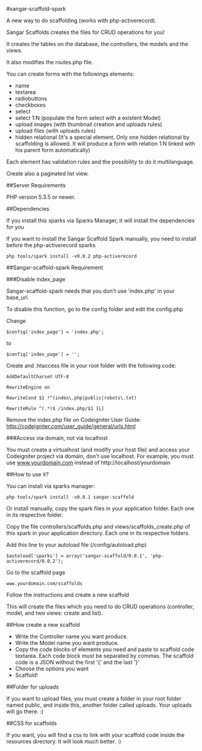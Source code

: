 #sangar-scaffold-spark

A new way to do scaffolding (works with php-activerecord).

Sangar Scaffolds creates the files for CRUD operations for you! 

It creates the tables on the database, the controllers, the models and the views.

It also modifies the routes.php file.

You can create forms with the followings elements:

- name
- textarea
- radiobuttons
- checkboxes
- select
- select 1:N (populate the form select with a existent Model)
- upload images (with thumbnail creation and uploads rules)
- upload files (with uploads rules)
- hidden relational (It's a special element. Only one hidden relational by scaffolding is allowed. It will produce a form with relation 1:N linked with his parent form automatically)

Each element has validation rules and the possibility to do it multilanguage.

Create also a paginated list view.


##Server Requirements

PHP version 5.3.5 or newer.


##Dependencies

If you install this sparks via Sparks Manager, it will install the dependencies for you

If you want to install the Sangar Scaffold Spark manually, you need to install before the php-activerecord sparks

	php tools/spark install -v0.0.2 php-activerecord


##Sangar-scaffold-spark Requirement


###Disable index_page

Sangar-scaffold-spark needs that you don't use 'index.php' in your base_url.

To disable this function, go to the config folder and edit the config.php



Change

    $config['index_page'] = 'index.php';

to

    $config['index_page'] = '';




Create and .htaccess file in your root folder with the following code:


	AddDefaultCharset UTF-8

	RewriteEngine on

	RewriteCond $1 !^(index\.php|public|robots\.txt)

	RewriteRule ^(.*)$ /index.php/$1 [L]



Remove the index.php file on Codeigniter User Guide: http://codeigniter.com/user_guide/general/urls.html


###Access via domain, not via localhost

You must create a virtualhost (and modify your host file) and access your Codeigniter project via domain, don't use localhost. 
For example, you must use www.yourdomain.com instead of http://localhost/yourdomain


##How to use it?

You can install via sparks manager:

	php tools/spark install -v0.0.1 sangar-scaffold 


Or install manually, copy the spark files in your application folder. Each one in its respective folder.



Copy the file controllers/scaffolds.php and views/scaffolds_create.php of this spark in your application directory. Each one in its respective folders.

Add this line to your autoload file (/config/autoload.php)

	$autoload['sparks'] = array('sangar-scaffold/0.0.1', 'php-activerecord/0.0.2');


Go to the scaffold page

	www.yourdomain.com/scaffolds

Follow the instructions and create a new scaffold

This will create the files which you need to do CRUD operations (controller, model, and two views: create and list).



##How create a new scaffold

- Write the Controller name you want produce.
- Write the Model name you want produce.
- Copy the code blocks of elements you need and paste to scaffold code textarea. Each code block must be separated by commas. The scaffold code is a JSON without the first '{' and the last '}'
- Choose the options you want
- Scaffold!



##Folder for uploads

If you want to upload files, you must create a folder in your root folder named public, and inside this, another folder called uploads. Your uploads will go there. :)



##CSS for scaffolds

If you want, you will find a css to link with your scaffold code inside the resources directory. It will look much better. :)



